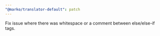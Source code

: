 ```yaml
---
"@marko/translator-default": patch
---
```


Fix issue where there was whitespace or a comment between else/else-if tags.
